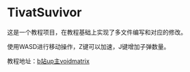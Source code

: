 # TivatSuvivor

这是一个教程项目，在教程基础上实现了多文件编写和对应的修改。

使用WASD进行移动操作，Z键可以加速，J键增加子弹数量。

教程地址：[b站up主voidmatrix](https://www.bilibili.com/video/BV1eM4m1S74K/?spm_id_from=333.788&vd_source=b92c8234c9857a2717b8abe564c53af8)
